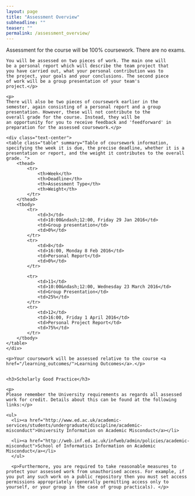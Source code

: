```yaml
---
layout: page
title: "Assessment Overview"
subheadline: ""
teaser: ""
permalink: /assessment_overview/
---
```

<div>
	<p>
	Assessment for the course will be 100% coursework. There are
	no exams.</p>
	<p>

	You will be assessed on two pieces of work. The main one will
	be a personal report which will describe the team project that
	you have carried out, what your personal contribution was to
	the project, your goals and your conclusions. The second piece
	of work will be a group presentation of your team's
	project.</p>

	<p>
	There will also be two pieces of coursework earlier in the
	semester, again consisting of a personal report and a group
	presentation. However, these will not contribute to the
	overall grade for the course. Instead, they will be
	an opportunity for you to receive feedback and 'feedforward' in
	preparation for the assessed coursework.</p>

	<div class="text-center">
	<table class="table" summary="Table of coursework information, specifying the week it is due, the precise deadline, whether it is a presentation or report, and the weight it contributes to the overall grade. ">
		<thead>
			<tr>
				<th>Week</th>
				<th>Deadline</th>
				<th>Assessment Type</th>
				<th>Weight</th>
			</tr>
		</thead>
		<tbody>
			<tr>
				<td>3</td>
				<td>10:00&ndash;12:00, Friday 29 Jan 2016</td>
				<td>Group presentation</td>
				<td>0%</td>
			</tr>
			<tr>
				<td>8</td>
				<td>16:00, Monday 8 Feb 2016</td>
				<td>Personal Report</td>
				<td>0%</td>
			</tr>
			
			<tr>
				<td>11</td>
				<td>10:00&ndash;12:00, Wednesday 23 March 2016</td>
				<td>Group Presentation</td>
				<td>25%</td>
			</tr>
			<tr>
				<td>12</td>
				<td>16:00, Friday 1 April 2016</td>
				<td>Personal Project Report</td>
				<td>75%</td>
			</tr>
		</tbody>
	</table>
	</div>

    <p>Your coursework will be assessed relative to the course <a href="/learning_outcomes/">Learning Outcomes</a>.</p>


	<h3>Scholarly Good Practice</h3>

	<p>
	Please remember the University requirements as regards all assessed work for credit. Details about this can be found at the following links:</p>

	<ul>
      <li><a href="http://www.ed.ac.uk/academic-services/students/undergraduate/discipline/academic-misconduct">University Information on Academic Misconduct</a></li>

      <li><a href="http://web.inf.ed.ac.uk/infweb/admin/policies/academic-misconduct">School of Informatics Information on Academic Misconduct</a></li>
      </ul>

      <p>Furthermore, you are required to take reasonable measures to protect your assessed work from unauthorised access. For example, if you put any such work on a public repository then you must set access permissions appropriately (generally permitting access only to yourself, or your group in the case of group practicals). </p>

</div>

